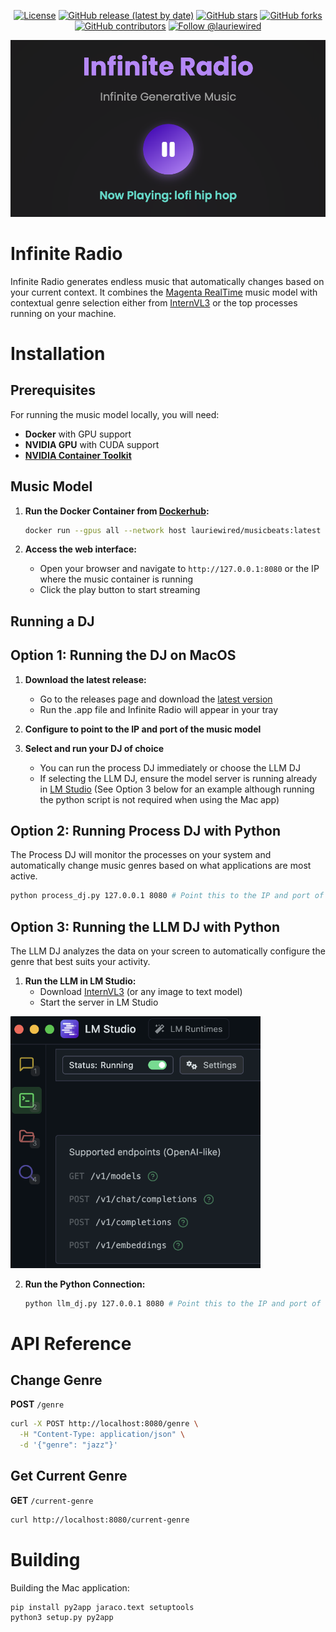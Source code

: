 <div align="center">

[![License](https://img.shields.io/badge/License-Apache%202.0-blue.svg)](https://www.apache.org/licenses/LICENSE-2.0)
[![GitHub release (latest by date)](https://img.shields.io/github/v/release/LaurieWired/InfiniteRadio)](https://github.com/LaurieWired/InfiniteRadio/releases)
[![GitHub stars](https://img.shields.io/github/stars/LaurieWired/InfiniteRadio)](https://github.com/LaurieWired/InfiniteRadio/stargazers)
[![GitHub forks](https://img.shields.io/github/forks/LaurieWired/InfiniteRadio)](https://github.com/LaurieWired/InfiniteRadio/network/members)
[![GitHub contributors](https://img.shields.io/github/contributors/LaurieWired/InfiniteRadio)](https://github.com/LaurieWired/InfiniteRadio/graphs/contributors)
[![Follow @lauriewired](https://img.shields.io/twitter/follow/lauriewired?style=social)](https://twitter.com/lauriewired)

![logo](images/infinite_radio.png)

</div>

# Infinite Radio

Infinite Radio generates endless music that automatically changes based on your current context. It combines the [Magenta RealTime](https://magenta.withgoogle.com/magenta-realtime) music model with contextual genre selection either from [InternVL3](https://huggingface.co/OpenGVLab/InternVL3-2B) or the top processes running on your machine.

# Installation

## Prerequisites

For running the music model locally, you will need:
- **Docker** with GPU support
- **NVIDIA GPU** with CUDA support
- **[NVIDIA Container Toolkit](https://docs.nvidia.com/datacenter/cloud-native/container-toolkit/latest/install-guide.html)**

## Music Model

1. **Run the Docker Container from [Dockerhub](https://hub.docker.com/repository/docker/lauriewired/musicbeats/general):**
   ```bash
   docker run --gpus all --network host lauriewired/musicbeats:latest
   ```

2. **Access the web interface:**
   - Open your browser and navigate to `http://127.0.0.1:8080` or the IP where the music container is running
   - Click the play button to start streaming
  
## Running a DJ

## Option 1: Running the DJ on MacOS

1. **Download the latest release:**
   - Go to the releases page and download the [latest version](https://github.com/LaurieWired/InfiniteRadio/releases/download/v1.0/InfiniteRadio.zip)
   - Run the .app file and Infinite Radio will appear in your tray

2. **Configure to point to the IP and port of the music model**

3. **Select and run your DJ of choice**
   - You can run the process DJ immediately or choose the LLM DJ
   - If selecting the LLM DJ, ensure the model server is running already in [LM Studio](https://lmstudio.ai) (See Option 3 below for an example although running the python script is not required when using the Mac app)

## Option 2: Running Process DJ with Python

The Process DJ will monitor the processes on your system and automatically change music genres based on what applications are most active.

```bash
python process_dj.py 127.0.0.1 8080 # Point this to the IP and port of the music model
```

## Option 3: Running the LLM DJ with Python

The LLM DJ analyzes the data on your screen to automatically configure the genre that best suits your activity.

1. **Run the LLM in LM Studio:**
   - Download [InternVL3](https://huggingface.co/OpenGVLab/InternVL3-2B) (or any image to text model)
   - Start the server in LM Studio
  
<img src="images/lm_studio.png" alt="lm_studio" width="400"/>

2. **Run the Python Connection:**
   ```bash
   python llm_dj.py 127.0.0.1 8080 # Point this to the IP and port of the music model
   ```

# API Reference

## Change Genre

**POST** `/genre`

```bash
curl -X POST http://localhost:8080/genre \
  -H "Content-Type: application/json" \
  -d '{"genre": "jazz"}'
```

## Get Current Genre

**GET** `/current-genre`

```bash
curl http://localhost:8080/current-genre
```

# Building

Building the Mac application:

```
pip install py2app jaraco.text setuptools
python3 setup.py py2app
```
